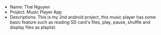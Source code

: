 * Name: Thai Nguyen
* Project: Music Player App
* Descriptions: This is my 2nd android project, this music player has some basic feature such as reading SD card's files, play, pause, shuffle and display files as playlist.
